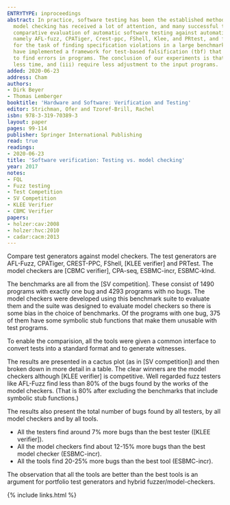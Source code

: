 ```yaml
---
ENTRYTYPE: inproceedings
abstract: In practice, software testing has been the established method for finding bugs in programs for a long time. But in the last 15 years, software
  model checking has received a lot of attention, and many successful tools for software model checking exist today. We believe it is time for a careful
  comparative evaluation of automatic software testing against automatic software model checking. We chose six existing tools for automatic test-case generation,
  namely AFL-fuzz, CPATiger, Crest-ppc, FShell, Klee, and PRtest, and four tools for software model checking, namely Cbmc, CPA-Seq, Esbmc-incr, and Esbmc-kInd,
  for the task of finding specification violations in a large benchmark suite consisting of 5 693 C programs. In order to perform such an evaluation, we
  have implemented a framework for test-based falsification (tbf) that executes and validates test cases produced by test-case generation tools in order
  to find errors in programs. The conclusion of our experiments is that software model checkers can (i) find a substantially larger number of bugs (ii) in
  less time, and (iii) require less adjustment to the input programs.
added: 2020-06-23
address: Cham
authors:
- Dirk Beyer
- Thomas Lemberger
booktitle: 'Hardware and Software: Verification and Testing'
editor: Strichman, Ofer and Tzoref-Brill, Rachel
isbn: 978-3-319-70389-3
layout: paper
pages: 99-114
publisher: Springer International Publishing
read: true
readings:
- 2020-06-23
title: 'Software verification: Testing vs. model checking'
year: 2017
notes:
- FQL
- Fuzz testing
- Test Competition
- SV Competition
- KLEE Verifier
- CBMC Verifier
papers:
- holzer:cav:2008
- holzer:hvc:2010
- cadar:cacm:2013
---
```


Compare test generators against model checkers.
The test generators are AFL-Fuzz, CPATiger, CREST-PPC, FShell, [KLEE verifier] and PRTest.
The model checkers are [CBMC verifier], CPA-seq, ESBMC-incr, ESBMC-kInd.

The benchmarks are all from the [SV competition].
These consist of 1490 programs with exactly one bug and 4293 programs with no
bugs.
The model checkers were developed using this benchmark suite to evaluate them
and the suite was designed to evaluate model checkers so there is some bias
in the choice of benchmarks.
Of the programs with one bug, 375 of them have some symbolic stub functions
that make them unusable with test programs.

To enable the comparision, all the tools were given a common interface
to convert tests into a standard format and to generate witnesses.

The results are presented in a cactus plot (as in [SV competition])
and then broken down in more detail in a table.
The clear winners are the model checkers although [KLEE verifier] is
competitive.
Well regarded fuzz testers like AFL-Fuzz find less than 80% of the bugs
found by the works of the model checkers. (That is 80% after excluding
the benchmarks that include symbolic stub functions.)

The results also present the total number of bugs found by all testers,
by all model checkers and by all tools.

- All the testers find around 7% more bugs than the best tester ([KLEE
  verifier]).
- All the model checkers find about 12-15% more bugs than the best
  model checker (ESBMC-incr).
- All the tools find 20-25% more bugs than the best tool (ESBMC-incr).

The observation that all the tools are better than the best tools
is an argument for portfolio test generators and hybrid fuzzer/model-checkers.

{% include links.html %}
